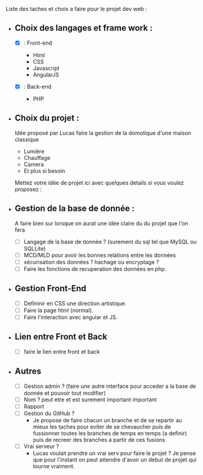 Liste des taches et choix a faire pour le projet dev web :

+ Choix des langages et frame work :
    -
  - [x] : Front-end
      + Html
      + CSS
      + Javascript
      + AngularJS
  
  - [x] : Back-end
      + PHP

+ Choix du projet :
    -
    Idée proposé par Lucas faire la gestion de la domotique d'une maison classique
    - Lumière
    - Chauffage
    - Camera
    - Et plus si besoin
    
    Mettez votre idée de projet ici avec quelques details si vous voulez proposez :


+ Gestion de la base de donnée :
    -
    A faire bien sur lorsque on aurat une idée claire du du projet que l'on fera
    - [ ] Langage de la base de donnée ? (surement du sql tel que MySQL ou SQLLite)
    - [ ] MCD/MLD pour avoir les bonnes relations entre les données
    - [ ] sécurisation des données ? hachage ou encryptage ?
    - [ ] Faire les fonctions de recuperation des données en php.

+ Gestion Front-End
    -
    - [ ] Defininir en CSS une direction artistique.
    - [ ] Faire la page html (normal).
    - [ ] Faire l'interaction avec angular et JS.

+ Lien entre Front et Back
  -
  - [ ] faire le lien entre front et back

+ Autres
    -
    - [ ] Gestion admin ? (faire une autre interface pour acceder a la base de donnée et pouvoir tout modifier)
    - [ ] Nom ? peut etre et est surement important important
    - [ ] Rapport
    - [ ] Gestion du GitHub ?
        - Je propose de faire chacun un branche et de se repartir au mieux les taches pour eviter de se chevaucher
        puis de fussionner toutes les branches de temps en temps (a definir) puis de recreer des branches a partir de ces fusions
    - [ ] Vrai serveur ?
        - Lucas voulait prendre un vrai serv pour faire le projet ? Je pense que pour l'instant on peut attendre
        d'avoir un debut de projet qui tourne vraiment.
